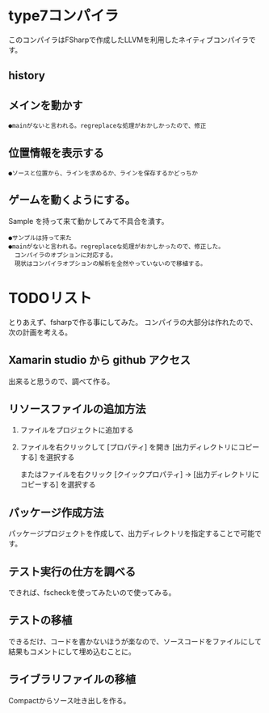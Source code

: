 # type7コンパイラ

このコンパイラはFSharpで作成したLLVMを利用したネイティブコンパイラです。


## history

## メインを動かす
	●mainがないと言われる。regreplaceな処理がおかしかったので、修正

## 位置情報を表示する

	●ソースと位置から、ラインを求めるか、ラインを保存するかどっちか
	

## ゲームを動くようにする。

Sample を持って来て動かしてみて不具合を潰す。

	●サンプルは持って来た
	●mainがないと言われる。regreplaceな処理がおかしかったので、修正した。
	　コンパイラのオプションに対応する。
	　現状はコンパイラオプションの解析を全然やっていないので移植する。

# TODOリスト

とりあえず、fsharpで作る事にしてみた。
コンパイラの大部分は作れたので、次の計画を考える。

## Xamarin studio から github アクセス

出来ると思うので、調べて作る。


## リソースファイルの追加方法

1. ファイルをプロジェクトに追加する
2. ファイルを右クリックして [プロパティ] を開き [出力ディレクトリにコピーする] を選択する

	またはファイルを右クリック [クイックプロパティ] → [出力ディレクトリにコピーする] を選択する

## パッケージ作成方法

パッケージプロジェクトを作成して、出力ディレクトリを指定することで可能です。

## テスト実行の仕方を調べる

できれば、fscheckを使ってみたいので使ってみる。

## テストの移植

できるだけ、コードを書かないほうが楽なので、ソースコードをファイルにして結果もコメントにして埋め込むことに。

## ライブラリファイルの移植

Compactからソース吐き出しを作る。
